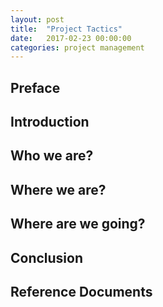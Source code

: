 ```yaml
---
layout: post
title:  "Project Tactics"
date:   2017-02-23 00:00:00
categories: project management
---
```


Preface
------------


Introduction
------------

Who we are?
------------

Where we are?
------------

Where are we going?
------------


Conclusion
----------


Reference Documents
--------------------

